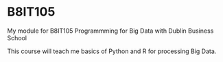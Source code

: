 # B8IT105
My module for B8IT105 Programmming for Big Data with Dublin Business School

This course will teach me basics of Python and R for processing Big Data. 

